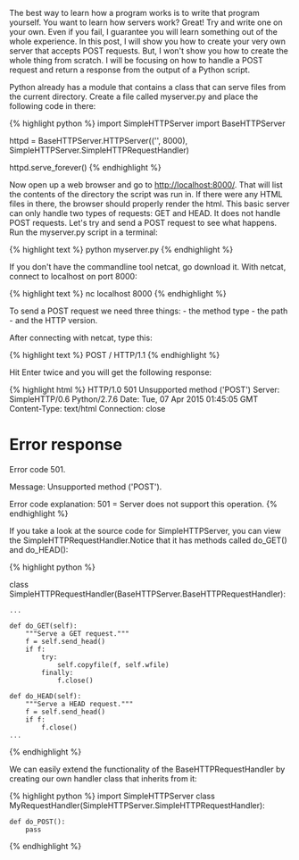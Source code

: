 The best way to learn how a program works is to write
that program yourself. You want to learn how servers work?
Great! Try and write one on your own. Even if you fail, 
I guarantee you will learn something out of the whole
experience. In this post, I will show you how to create your
very own server that accepts POST requests. But, I won't show you how
to create the whole thing from scratch. I will be focusing
on how to handle a POST request and return a response from the
output of a Python script.

Python already has a module that contains a class that can serve files
from the current directory. Create a file called myserver.py and place
the following code in there:

{% highlight python %}
import SimpleHTTPServer
import BaseHTTPServer

httpd = BaseHTTPServer.HTTPServer(('', 8000),
                    SimpleHTTPServer.SimpleHTTPRequestHandler)

httpd.serve_forever()
{% endhighlight %}

Now open up a web browser and go to
[http://localhost:8000/](http://localhost:8000/). That will list the contents of
the directory the script was run in. If there were any HTML files in there, the
browser should properly render the html. This basic server can only handle two
types of requests: GET and HEAD. It does not handle POST requests. Let's try and
send a POST request to see what happens. Run the myserver.py script in a
terminal:

{% highlight text %}
python myserver.py
{% endhighlight %}

If you don't have the commandline tool netcat, go download it. With netcat,
connect to localhost on port 8000:

{% highlight text %}
nc localhost 8000
{% endhighlight %}

To send a POST request we need three things:
    - the method type
    - the path
    - and the HTTP version.

After connecting with netcat, type this:

{% highlight text %}
POST / HTTP/1.1
{% endhighlight %}

Hit Enter twice and you will get the following response:

{% highlight html %}
HTTP/1.0 501 Unsupported method ('POST')
Server: SimpleHTTP/0.6 Python/2.7.6
Date: Tue, 07 Apr 2015 01:45:05 GMT
Content-Type: text/html
Connection: close

<head>
<title>Error response</title>
</head>
<body>
<h1>Error response</h1>
<p>Error code 501.
<p>Message: Unsupported method ('POST').
<p>Error code explanation: 501 = Server does not support this operation.
</body>
{% endhighlight %}


If you take a look at the source code for SimpleHTTPServer, you can view the
SimpleHTTPRequestHandler.Notice that it has methods called do_GET() and
do_HEAD():

{% highlight python %}

class SimpleHTTPRequestHandler(BaseHTTPServer.BaseHTTPRequestHandler):

    ...

    def do_GET(self):
        """Serve a GET request."""
        f = self.send_head()
        if f:
            try:
                self.copyfile(f, self.wfile)
            finally:
                f.close()

    def do_HEAD(self):
        """Serve a HEAD request."""
        f = self.send_head()
        if f:
            f.close()
    ...

{% endhighlight %}

We can easily extend the functionality of the BaseHTTPRequestHandler by creating
our own handler class that inherits from it:

{% highlight python %}
import SimpleHTTPServer
class MyRequestHandler(SimpleHTTPServer.SimpleHTTPRequestHandler):
    
    def do_POST():
        pass
{% endhighlight %}

